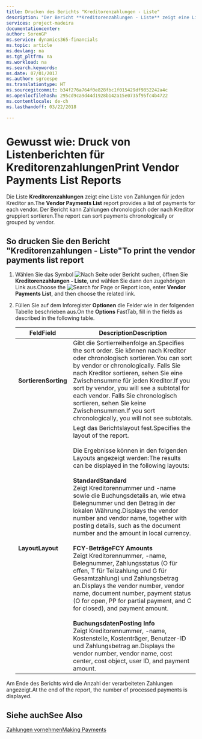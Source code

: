 ```yaml
---
title: Drucken des Berichts "Kreditorenzahlungen - Liste"
description: "Der Bericht **Kreditorenzahlungen - Liste** zeigt eine Liste von Zahlungen für jeden Kreditor an. Der Bericht kann Zahlungen chronologisch oder nach Kreditor gruppiert sortieren."
services: project-madeira
documentationcenter: 
author: SorenGP
ms.service: dynamics365-financials
ms.topic: article
ms.devlang: na
ms.tgt_pltfrm: na
ms.workload: na
ms.search.keywords: 
ms.date: 07/01/2017
ms.author: sgroespe
ms.translationtype: HT
ms.sourcegitcommit: b34f276a764f0e828fbc1f015429df9852242a4c
ms.openlocfilehash: 295cd9ca9d44d1928b142a15e0735f95fc4b4722
ms.contentlocale: de-ch
ms.lasthandoff: 03/22/2018

---
```

# <a name="print-vendor-payments-list-reports"></a><span data-ttu-id="8c544-104">Gewusst wie: Druck von Listenberichten für Kreditorenzahlungen</span><span class="sxs-lookup"><span data-stu-id="8c544-104">Print Vendor Payments List Reports</span></span>
<span data-ttu-id="8c544-105">Die Liste **Kreditorenzahlungen** zeigt eine Liste von Zahlungen für jeden Kreditor an.</span><span class="sxs-lookup"><span data-stu-id="8c544-105">The **Vendor Payments List** report provides a list of payments for each vendor.</span></span> <span data-ttu-id="8c544-106">Der Bericht kann Zahlungen chronologisch oder nach Kreditor gruppiert sortieren.</span><span class="sxs-lookup"><span data-stu-id="8c544-106">The report can sort payments chronologically or grouped by vendor.</span></span>  

## <a name="to-print-the-vendor-payments-list-report"></a><span data-ttu-id="8c544-107">So drucken Sie den Bericht "Kreditorenzahlungen - Liste"</span><span class="sxs-lookup"><span data-stu-id="8c544-107">To print the vendor payments list report</span></span>  

1.  <span data-ttu-id="8c544-108">Wählen Sie das Symbol ![Nach Seite oder Bericht suchen](../../media/ui-search/search_small.png "Nach Seite oder Bericht suchen"), öffnen Sie **Kreditorenzahlungen - Liste**, und wählen Sie dann den zugehörigen Link aus.</span><span class="sxs-lookup"><span data-stu-id="8c544-108">Choose the ![Search for Page or Report](../../media/ui-search/search_small.png "Search for Page or Report icon") icon, enter **Vendor Payments List**, and then choose the related link.</span></span>  
2.  <span data-ttu-id="8c544-109">Füllen Sie auf dem Inforegister **Optionen** die Felder wie in der folgenden Tabelle beschrieben aus.</span><span class="sxs-lookup"><span data-stu-id="8c544-109">On the **Options** FastTab, fill in the fields as described in the following table.</span></span>  

    |<span data-ttu-id="8c544-110">Feld</span><span class="sxs-lookup"><span data-stu-id="8c544-110">Field</span></span>|<span data-ttu-id="8c544-111">Description</span><span class="sxs-lookup"><span data-stu-id="8c544-111">Description</span></span>|  
    |---------------------------------|---------------------------------------|  
    |<span data-ttu-id="8c544-112">**Sortieren**</span><span class="sxs-lookup"><span data-stu-id="8c544-112">**Sorting**</span></span>|<span data-ttu-id="8c544-113">Gibt die Sortierreihenfolge an.</span><span class="sxs-lookup"><span data-stu-id="8c544-113">Specifies the sort order.</span></span> <span data-ttu-id="8c544-114">Sie können nach Kreditor oder chronologisch sortieren.</span><span class="sxs-lookup"><span data-stu-id="8c544-114">You can sort by vendor or chronologically.</span></span> <span data-ttu-id="8c544-115">Falls Sie nach Kreditor sortieren, sehen Sie eine Zwischensumme für jeden Kreditor.</span><span class="sxs-lookup"><span data-stu-id="8c544-115">If you sort by vendor, you will see a subtotal for each vendor.</span></span> <span data-ttu-id="8c544-116">Falls Sie chronologisch sortieren, sehen Sie keine Zwischensummen.</span><span class="sxs-lookup"><span data-stu-id="8c544-116">If you sort chronologically, you will not see subtotals.</span></span>|  
    |<span data-ttu-id="8c544-117">**Layout**</span><span class="sxs-lookup"><span data-stu-id="8c544-117">**Layout**</span></span>|<span data-ttu-id="8c544-118">Legt das Berichtslayout fest.</span><span class="sxs-lookup"><span data-stu-id="8c544-118">Specifies the layout of the report.</span></span><br /><br /> <span data-ttu-id="8c544-119">Die Ergebnisse können in den folgenden Layouts angezeigt werden:</span><span class="sxs-lookup"><span data-stu-id="8c544-119">The results can be displayed in the following layouts:</span></span><br /><br /> <span data-ttu-id="8c544-120">**Standard**</span><span class="sxs-lookup"><span data-stu-id="8c544-120">**Standard**</span></span><br /> <span data-ttu-id="8c544-121">Zeigt Kreditorennummer und -name sowie die Buchungsdetails an, wie etwa Belegnummer und den Betrag in der lokalen Währung.</span><span class="sxs-lookup"><span data-stu-id="8c544-121">Displays the vendor number and vendor name, together with posting details, such as the document number and the amount in local currency.</span></span><br /><br /> <span data-ttu-id="8c544-122">**FCY-Beträge**</span><span class="sxs-lookup"><span data-stu-id="8c544-122">**FCY Amounts**</span></span><br /> <span data-ttu-id="8c544-123">Zeigt Kreditorennummer, -name, Belegnummer, Zahlungsstatus (O für offen, T für Teilzahlung und G für Gesamtzahlung) und Zahlungsbetrag an.</span><span class="sxs-lookup"><span data-stu-id="8c544-123">Displays the vendor number, vendor name, document number, payment status (O for open, PP for partial payment, and C for closed), and payment amount.</span></span><br /><br /> <span data-ttu-id="8c544-124">**Buchungsdaten**</span><span class="sxs-lookup"><span data-stu-id="8c544-124">**Posting Info**</span></span><br /> <span data-ttu-id="8c544-125">Zeigt Kreditorennummer, -name, Kostenstelle, Kostenträger, Benutzer-ID und Zahlungsbetrag an.</span><span class="sxs-lookup"><span data-stu-id="8c544-125">Displays the vendor number, vendor name, cost center, cost object, user ID, and payment amount.</span></span>|  

 <span data-ttu-id="8c544-126">Am Ende des Berichts wird die Anzahl der verarbeiteten Zahlungen angezeigt.</span><span class="sxs-lookup"><span data-stu-id="8c544-126">At the end of the report, the number of processed payments is displayed.</span></span>  

## <a name="see-also"></a><span data-ttu-id="8c544-127">Siehe auch</span><span class="sxs-lookup"><span data-stu-id="8c544-127">See Also</span></span>  
[<span data-ttu-id="8c544-128">Zahlungen vornehmen</span><span class="sxs-lookup"><span data-stu-id="8c544-128">Making Payments</span></span>](../../payables-make-payments.md)

